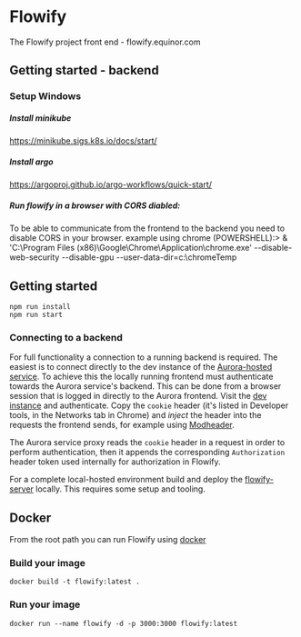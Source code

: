 # Flowify

The Flowify project front end - flowify.equinor.com

## Getting started - backend

### Setup Windows

##### Install minikube

https://minikube.sigs.k8s.io/docs/start/

##### Install argo

https://argoproj.github.io/argo-workflows/quick-start/

##### Run flowify in a browser with CORS diabled:

To be able to communicate from the frontend to the backend you need to disable CORS in your browser.
example using chrome
(POWERSHELL):> & 'C:\Program Files (x86)\Google\Chrome\Application\chrome.exe' --disable-web-security --disable-gpu --user-data-dir=c:\chromeTemp

## Getting started

```
npm run install
npm run start
```

### Connecting to a backend

For full functionality a connection to a running backend is required. The easiest is to connect directly to the dev instance of the [Aurora-hosted service](https://flowify.dev.aurora.equinor.com). To achieve this the locally running frontend must authenticate towards the Aurora service's backend. This can be done from a browser session that is logged in directly to the Aurora frontend. Visit the [dev instance](https://flowify.dev.aurora.equinor.com) and authenticate. Copy the `cookie` header (it's listed in Developer tools, in the Networks tab in Chrome) and _inject_ the header into the requests the frontend sends, for example using [Modheader](https://chrome.google.com/webstore/detail/modheader/idgpnmonknjnojddfkpgkljpfnnfcklj).

The Aurora service proxy reads the `cookie` header in a request in order to perform authentication, then it appends the corresponding `Authorization` header token used internally for authorization in Flowify.

For a complete local-hosted environment build and deploy the [flowify-server](https://github.com/equinor/flowify-server) locally. This requires some setup and tooling.

## Docker

From the root path you can run Flowify using [docker](https://www.docker.com/)

### Build your image

```
docker build -t flowify:latest .
```

### Run your image

```
docker run --name flowify -d -p 3000:3000 flowify:latest
```
